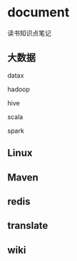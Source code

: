 # document
读书知识点笔记



## 大数据

datax

hadoop

hive

scala

spark

## Linux

## Maven

## redis

## translate

## wiki